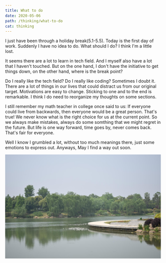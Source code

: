 ```yaml
---
title: What to do
date: 2020-05-06
path: /thinking/what-to-do
cat: thinking
---
```


I just have been through a holiday break(5.1-5.5). Today is the first day of work. Suddenly I have no idea to do. What should I do?
I think I'm a little lost.

It seems there are a lot to learn in tech field. And I myself also have a lot that I haven't touched. But on the one hand, I don't have the initiative to get things down, on the other hand, where is the break point?

Do I really like the tech field? Do I really like coding? Sometimes I doubt it. There are a lot of things in our lives that could distract us from our original target. Motivations are easy to change. Sticking to one and to the end is remarkable. I think I do need to reorganize my thoughts on some sections.

I still remember my math teacher in college once said to us: If everyone could live from backwards, then everyone would be a great person. That's true! We never know what is the right choice for us at the current point. So we always make mistakes, always do some somthing that we might regret in the future. But life is one way forward, time goes by, never comes back. That's fair for everyone.

Well I know I grumbled a lot, without too much meanings there, just some emotions to express out. Anyways, May I find a way out soon.

![life](../images/pond.jpg "a pond in chuzhouyingcheng")